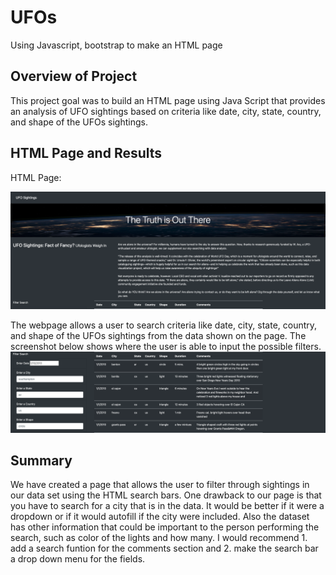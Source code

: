 # UFOs
Using Javascript, bootstrap to make an HTML page

## Overview of Project
This project goal was to build an HTML page using Java Script that provides an analysis of UFO sightings based on criteria like date, city, state, country, and shape of the UFOs sightings. 

## HTML Page and Results 
HTML Page:

![image](https://github.com/ClayMack/UFOs/blob/main/ScreenShots/Screen%20Shot%202021-06-30%20at%2012.30.32%20PM.png)


The webpage allows a user to search criteria like date, city, state, country, and shape of the UFOs sightings from the data shown on the page. The screenshot below shows where the user is able to input the possible filters.
![image](https://github.com/ClayMack/UFOs/blob/main/ScreenShots/Screen%20Shot%202021-06-30%20at%2012.31.00%20PM.png)


## Summary
We have created a page that allows the user to filter through sightings in our data set using the HTML search bars. One drawback to our page is that you have to search for a city that is in the data. It would be better if it were a dropdown or if it would autofill if the city were included. Also the dataset has other information that could be important to the person performing the search, such as color of the lights and how many. I would recommend 1. add a search funtion for the comments section and 2. make the search bar a drop down menu for the fields. 
